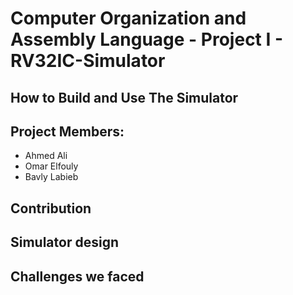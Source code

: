 # Computer Organization and Assembly Language - Project I - RV32IC-Simulator
## How to Build and Use The Simulator

## Project Members:
- Ahmed Ali
- Omar Elfouly
- Bavly Labieb

## Contribution

## Simulator design

## Challenges we faced
